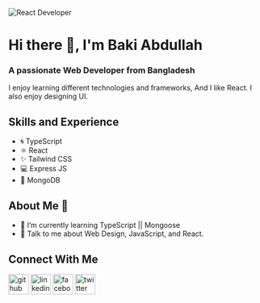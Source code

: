 ![React Developer ](https://i.ibb.co/GtgRVT2/my-banner.png)
# Hi there 👋, I'm Baki Abdullah
### A passionate Web Developer from Bangladesh

I enjoy learning different technologies and frameworks, And I like React. I also enjoy designing UI.

## Skills and Experience
* 🌀 TypeScript
* ⚛  React
* ✨ Tailwind CSS
* 💻 Express JS
* 🍃 MongoDB

## About Me 🤵
- 🌱 I’m currently learning TypeScript || Mongoose
- 💬 Talk to me about Web Design, JavaScript, and React. 

## Connect With Me

[<img src='https://img.icons8.com/?size=512&id=52539&format=png' alt='github' background-color='blue' height='40'>](https://github.com/BakiAbdullah)
[<img src='https://img.icons8.com/?size=512&id=44019&format=png' alt='linkedin' height='40'>](https://www.linkedin.com/in/AbdullahilBaki/) 
[<img src='https://img.icons8.com/?size=512&id=118501&format=png' alt='facebook' height='40'>](https://www.facebook.com/BakiAbdullah) 
[<img src='https://img.icons8.com/?size=512&id=bYzsf9Bmocst&format=png' alt='twitter' height='40'>](https://twitter.com/mebaki3) 


